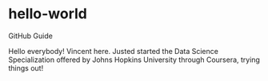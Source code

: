 # hello-world
GitHub Guide

Hello everybody! Vincent here. Justed started the Data Science Specialization offered by Johns Hopkins University through Coursera, trying things out!

